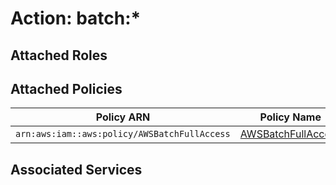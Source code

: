# Action: batch:*

## Attached Roles

## Attached Policies

| Policy ARN | Policy Name |
|------------|-------------|
| `arn:aws:iam::aws:policy/AWSBatchFullAccess` | [AWSBatchFullAccess](../policies.md#awsbatchfullaccess) |

## Associated Services

